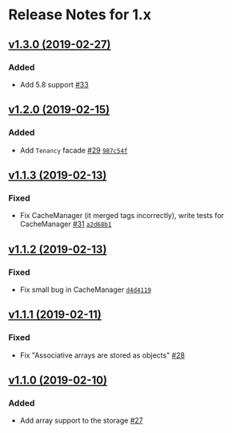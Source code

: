 # Release Notes for 1.x

## [v1.3.0 (2019-02-27)](https://github.com/stancl/tenancy/compare/v1.2.0...v1.3.0)

### Added
- Add 5.8 support [#33](https://github.com/stancl/tenancy/pull/33)


## [v1.2.0 (2019-02-15)](https://github.com/stancl/tenancy/compare/v1.1.3...v1.2.0)

### Added
- Add `Tenancy` facade [#29](https://github.com/stancl/tenancy/issues/29) [`987c54f`](https://github.com/stancl/tenancy/commit/987c54f04e6ff3bdef068d92da6a9ace847f6c37)


## [v1.1.3 (2019-02-13)](https://github.com/stancl/tenancy/compare/v1.1.2...v1.1.3)

### Fixed
- Fix CacheManager (it merged tags incorrectly), write tests for CacheManager [#31](https://github.com/stancl/tenancy/issues/31) [`a2d68b1`](https://github.com/stancl/tenancy/commit/a2d68b12611350f70befa3eb97fb56c99d006b54)


## [v1.1.2 (2019-02-13)](https://github.com/stancl/tenancy/compare/v1.1.1...v1.1.2)

### Fixed
- Fix small bug in CacheManager [`d4d4119`](https://github.com/stancl/tenancy/commit/d4d411975496272158d7823597427fad8966fff8)


## [v1.1.1 (2019-02-11)](https://github.com/stancl/tenancy/compare/v1.1.0...v1.1.1)

### Fixed
- Fix "Associative arrays are stored as objects" [#28](https://github.com/stancl/tenancy/issues/28)


## [v1.1.0 (2019-02-10)](https://github.com/stancl/tenancy/compare/v1.0.0...v1.1.0)

### Added
- Add array support to the storage [#27](https://github.com/stancl/tenancy/pull/27)
